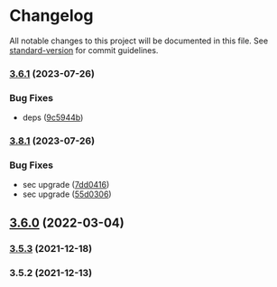 # Changelog

All notable changes to this project will be documented in this file. See [standard-version](https://github.com/conventional-changelog/standard-version) for commit guidelines.

### [3.6.1](https://github.com/koatty/koatty_cli/compare/v3.8.1...v3.6.1) (2023-07-26)


### Bug Fixes

* deps ([9c5944b](https://github.com/koatty/koatty_cli/commit/9c5944b14447d5ba8c8d12b296488b8208aa3025))

### [3.8.1](https://github.com/koatty/koatty_cli/compare/v3.6.0...v3.8.1) (2023-07-26)


### Bug Fixes

* sec upgrade ([7dd0416](https://github.com/koatty/koatty_cli/commit/7dd04162801000ed353cae72040985796293a0fe))
* sec upgrade ([55d0306](https://github.com/koatty/koatty_cli/commit/55d0306a64e862b7b734444f27a7dd778f7f4bf8))

## [3.6.0](https://github.com/koatty/koatty_cli/compare/v3.5.3...v3.6.0) (2022-03-04)

### [3.5.3](https://github.com/thinkkoa/koatty_cli/compare/v3.5.2...v3.5.3) (2021-12-18)

### 3.5.2 (2021-12-13)

